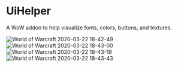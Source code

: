 # UiHelper
A WoW addon to help visualize fonts, colors, buttons, and textures.

![World of Warcraft 2020-03-22 18-42-49](https://user-images.githubusercontent.com/838110/77271893-18b56e80-6c6d-11ea-87ca-78ccfa82fc18.png)
![World of Warcraft 2020-03-22 18-43-00](https://user-images.githubusercontent.com/838110/77271901-1b17c880-6c6d-11ea-9377-ceb5c1d3a147.png)
![World of Warcraft 2020-03-22 18-43-19](https://user-images.githubusercontent.com/838110/77271905-1c48f580-6c6d-11ea-9ab3-6050cbfd56e8.png)
![World of Warcraft 2020-03-22 18-43-43](https://user-images.githubusercontent.com/838110/77271909-1eab4f80-6c6d-11ea-97ea-13469dd6fc74.png)


